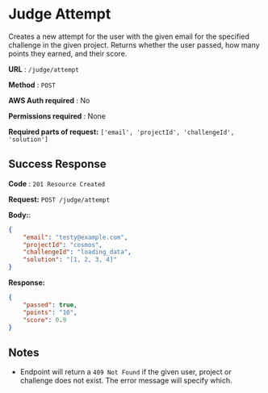 # Judge Attempt

Creates a new attempt for the user with the given email for the specified challenge in the given project. Returns whether the user passed, how many points they earned, and their score.

**URL** : `/judge/attempt`

**Method** : `POST`

**AWS Auth required** : No

**Permissions required** : None

**Required parts of request:** `['email', 'projectId', 'challengeId', 'solution']`

## Success Response

**Code** : `201 Resource Created`

**Request:** `POST /judge/attempt`

**Body:**:
```json
{
    "email": "testy@example.com",
    "projectId": "cosmos",
    "challengeId": "loading_data",
    "solution": "[1, 2, 3, 4]"
}
```

**Response:**

```json
{
    "passed": true,
    "points": "10",
    "score": 0.9
}
```

## Notes

* Endpoint will return a `409 Not Found` if the given user, project or challenge does not exist. The error message will specify which.